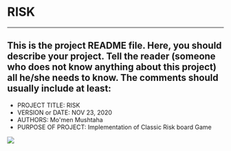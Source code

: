 # RISK

------------------------------------------------------------------------
This is the project README file. Here, you should describe your project.
Tell the reader (someone who does not know anything about this project)
all he/she needs to know. The comments should usually include at least:
------------------------------------------------------------------------

* PROJECT TITLE: RISK
* VERSION or DATE: NOV 23, 2020
* AUTHORS: Mo'men Mushtaha
* PURPOSE OF PROJECT: Implementation of Classic Risk board Game

![](ScreenShotOfRisk)
